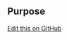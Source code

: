 ## Purpose

[Edit this on GitHub](https://github.com/wellcomecollection/wellcomecollection.org/edit/main/common/views/components/Label/README.md)
